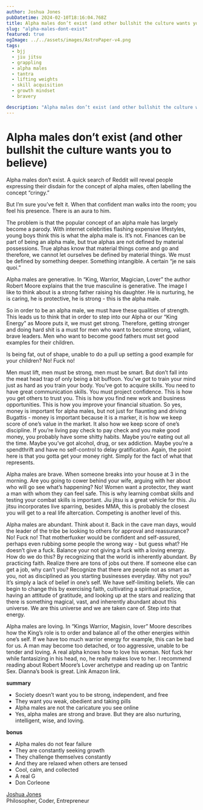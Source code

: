 ```yaml
---
author: Joshua Jones
pubDatetime: 2024-02-10T18:16:04.768Z
title: Alpha males don’t exist (and other bullshit the culture wants you to believe)
slug: "alpha-males-dont-exist"
featured: true
ogImage: ../../assets/images/AstroPaper-v4.png
tags:
  - bjj
  - jiu jitsu
  - grappling
  - alpha males
  - tantra
  - lifting weights
  - skill acquisition
  - growth mindset
  - bravery

description: "Alpha males don’t exist (and other bullshit the culture wants you to believe)"
---
```


# Alpha males don’t exist (and other bullshit the culture wants you to believe)

Alpha males don’t exist. A quick search of Reddit will reveal people expressing their disdain for the concept of alpha males, often labelling the concept “cringy.”

But I’m sure you’ve felt it. When that confident man walks into the room; you feel his presence. There is an aura to him. 

The problem is that the popular concept of an alpha male has largely become a parody. With internet celebrities flashing expensive lifestyles, young boys think this is what the alpha male is. It’s not. Finances can be part of being an alpha male, but true alphas are not defined by material possessions. True alphas know that material things come and go and therefore, we cannot let ourselves be defined by material things. We must be defined by something deeper. Something intangible. A certain “je ne sais quoi.”

Alpha males are generative. In “King, Warrior, Magician, Lover” the author Robert Moore explains that the true masculine is generative. The image I like to think about is a strong father raising his daughter. He is nurturing, he is caring, he is protective, he is strong - this is the alpha male. 

So in order to be an alpha male, we must have these qualities of strength. This leads us to think that in order to step into our Alpha or our “King Energy” as Moore puts it, we must get strong. Therefore, getting stronger and doing hard shit is a must for men who want to become strong, valiant, brave leaders. Men who want to become good fathers must set good examples for their children. 

Is being fat, out of shape, unable to do a pull up setting a good example for your children? No! Fuck no!

Men must lift, men must be strong, men must be smart. But don’t fall into the meat head trap of only being a bit buffoon. You’ve got to train your mind just as hard as you train your body. You’ve got to acquire skills. You need to have great communication skills. You must project confidence. This is how you get others to trust you. This is how you find new work and business opportunities. This is how you improve your financial situation. So yes, money is important for alpha males, but not just for flaunting and driving Bugattis - money is important because it is a marker, it is how we keep score of one’s value in the market. It also how we keep score of one’s discipline. If you’re living pay check to pay check and you make good money, you probably have some shitty habits. Maybe you’re eating out all the time. Maybe you’ve got alcohol, drug, or sex addiction. Maybe you’re a spendthrift and have no self-control to delay gratification. Again, the point here is that you gotta get your money right. Simply for the fact of what that represents. 

Alpha males are brave. When someone breaks into your house at 3 in the morning. Are you going to cower behind your wife, arguing with her about who will go see what’s happening? No! Women want a protector, they want a man with whom they can feel safe. This is why learning combat skills and testing your combat skills is important. Jiu jitsu is a great vehicle for this. Jiu jitsu incorporates live sparring, besides MMA, this is probably the closest you will get to a real life altercation. Competing is another level of this. 

Alpha males are abundant. Think about it. Back in the cave man days, would the leader of the tribe be looking to others for approval and reassurance? No! Fuck no! That motherfuxker would be confident and self-assured, perhaps even rubbing some people the wrong way - but guess what? He doesn’t give a fuck. Balance your not giving a fuck with a loving energy. How do we do this? By recognizing that the world is inherently abundant. By practicing faith. Realize there are tons of jobs out there. If someone else can get a job, why can’t you? Recognize that there are people not as smart as you, not as disciplined as you starting businesses everyday. Why not you? It’s simply a lack of belief in one’s self. We have self-limiting beliefs. We can begin to change this by exercising faith, cultivating a spiritual practice, having an attitude of gratitude, and looking up at the stars and realizing that there is something magical, vast, and inherently abundant about this universe. We are this universe and we are taken care of. Step into that energy. 

Alpha males are loving. In “Kings Warrior, Magisin, lover” Moore describes how the King’s role is to order and balance all of the other energies within one’s self. If we have too much warrior energy for example, this can be bad for us. A man may become too detached, or too aggressive, unable to be tender and loving. A real alpha knows how to love his woman. Not fuck her while fantasizing in his head, no, he really makes love to her. I recommend reading about Robert Moore’s Lover archetype and reading up on Tantric Sex. Dianna’s book is great. Link Amazon link. 

**summary**
- Society doesn’t want you to be strong, independent, and free
- They want you weak, obedient and taking pills
- Alpha males are not the caricature you see online
- Yes, alpha males are strong and brave. But they are also nurturing, intelligent, wise, and loving. 

**bonus**
- Alpha males do not fear failure
- They are constantly seeking growth
- They challenge themselves constantly
- And they are relaxed when others are tensed
- Cool, calm, and collected
- A real G 
- Don Corleone





[Joshua Jones](https://joshuajones.io) <br/>
Philosopher, Coder, Entrepreneur
